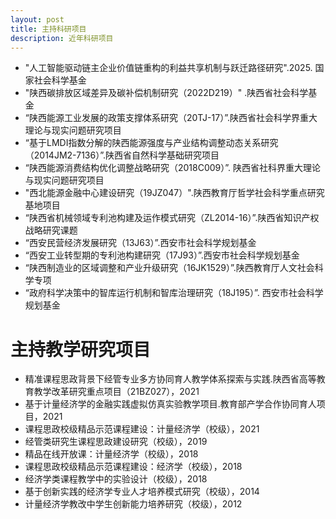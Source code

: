 ```yaml
---
layout: post
title: 主持科研项目
description: 近年科研项目
---
```

* "人工智能驱动链主企业价值链重构的利益共享机制与跃迁路径研究".2025. 国家社会科学基金
* "陕西碳排放区域差异及碳补偿机制研究（2022D219）" .陕西省社会科学基金
* “陕西能源工业发展的政策支撑体系研究（20TJ-17）”.陕西省社会科学界重大理论与现实问题研究项目
* “基于LMDI指数分解的陕西能源强度与产业结构调整动态关系研究（2014JM2-7136）”.陕西省自然科学基础研究项目
* “陕西能源消费结构优化调整战略研究（2018C009）”. 陕西省社科界重大理论与现实问题研究项目
* "西北能源金融中心建设研究（19JZ047）".陕西教育厅哲学社会科学重点研究基地项目
* “陕西省机械领域专利池构建及运作模式研究（ZL2014-16）”.陕西省知识产权战略研究课题
* “西安民营经济发展研究（13J63）”.西安市社会科学规划基金
* “西安工业转型期的专利池构建研究（17J93）”.西安市社会科学规划基金
* “陕西制造业的区域调整和产业升级研究（16JK1529）”.陕西教育厅人文社会科学专项
* “政府科学决策中的智库运行机制和智库治理研究（18J195）”. 西安市社会科学规划基金

# 主持教学研究项目
* 精准课程思政背景下经管专业多方协同育人教学体系探索与实践.陕西省高等教育教学改革研究重点项目（21BZ027），2021
* 基于计量经济学的金融实践虚拟仿真实验教学项目.教育部产学合作协同育人项目，2021
* 课程思政校级精品示范课程建设：计量经济学（校级），2021
* 经管类研究生课程思政建设研究（校级），2019
* 精品在线开放课：计量经济学（校级），2018
* 课程思政校级精品示范课程建设：经济学（校级），2018
* 经济学类课程教学中的实验设计（校级），2018
* 基于创新实践的经济学专业人才培养模式研究（校级），2014
* 计量经济学教改中学生创新能力培养研究（校级），2012

